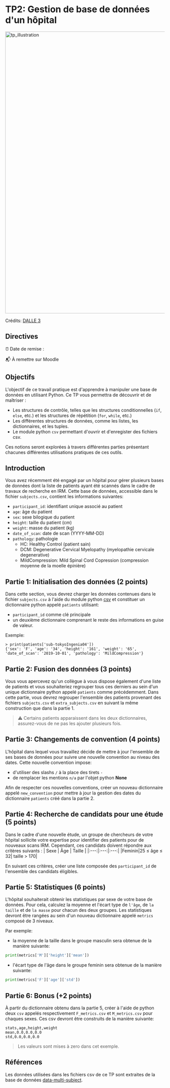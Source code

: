 # TP2: Gestion de base de données d'un hôpital

<img width="888" alt="tp_illustration" src="https://github.com/user-attachments/assets/672bddcb-34e0-41a7-a110-110a9dc62e57" />

Crédits: [DALLE 3](https://openai.com/index/dall-e/)

## Directives

⏰ Date de remise : 

📬 À remettre sur Moodle

## Objectifs

L'objectif de ce travail pratique est d'apprendre à manipuler une base de données en utilisant Python. Ce TP vous permettra de découvrir et de maîtriser :  

- Les structures de contrôle, telles que les structures conditionnelles (`if`, `else`, etc.) et les structures de répétition (`for`, `while`, etc.)  
- Les différentes structures de données, comme les listes, les dictionnaires, et les tuples.
- Le module python `csv` permettant d'ouvrir et d'enregister des fichiers csv.

Ces notions seront explorées à travers différentes parties présentant chacunes différentes utilisations pratiques de ces outils.

## Introduction

Vous avez récemment été engagé par un hôpital pour gérer plusieurs bases de données dont la liste de patients ayant été scannés dans le cadre de travaux de recherche en IRM. Cette base de données, accessible dans le fichier `subjects.csv`, contient les informations suivantes:
- `participant_id`: identifiant unique associé au patient
- `age`: âge du patient
- `sex`: sexe bilogique du patient
- `height`: taille du patient (cm)
- `weight`: masse du patient (kg)
- `date_of_scan`: date de scan (YYYY-MM-DD)
- `pathology`: pathologie
  - HC: Healthy Control (patient sain)
  - DCM: Degenerative Cervical Myelopathy (myelopathie cervicale degenerative)
  - MildCompression: Mild Spinal Cord Copression (compression moyenne de la moelle épinière)

## Partie 1: Initialisation des données (2 points)

Dans cette section, vous devrez charger les données contenues dans le fichier `subjects.csv` à l'aide du module python [csv](https://python-adv-web-apps.readthedocs.io/en/latest/csv.html) et constituer un dictionnaire python appelé `patients` utilisant:
- `participant_id` comme clé principale
- un deuxième dictionnaire comprenant le reste des informations en guise de valeur.

Exemple:
```
> print(patients['sub-tokyoIngenia04'])
{'sex': 'F', 'age': '34', 'height': '161', 'weight': '65', 'date_of_scan': '2019-10-01', 'pathology': 'MildCompression'}
```

## Partie 2: Fusion des données (3 points)

Vous vous apercevez qu'un collègue à vous dispose également d'une liste de patients et vous souhaiteriez regrouper tous ces derniers au sein d'un unique dictionnaire python appelé `patients` comme précédemment. Dans cette partie, vous devrez regrouper l'ensemble des patients provenant des fichiers `subjects.csv` et `extra_subjects.csv` en suivant la même construction que dans la partie 1.

> ⚠️ Certains patients apparaissent dans les deux dictionnaires, assurez-vous de ne pas les ajouter plusieurs fois.

## Partie 3: Changements de convention (4 points)

L'hôpital dans lequel vous travaillez décide de mettre à jour l'ensemble de ses bases de données pour suivre une nouvelle convention au niveau des dates. Cette nouvelle convention impose:
- d'utiliser des slashs `/` à la place des tirets `-`
- de remplacer les mentions `n/a` par l'objet python **None**

Afin de respecter ces nouvelles conventions, créer un nouveau dictionnaire appelé `new_convention` pour mettre à jour la gestion des dates du dictionnaire `patients` créé dans la partie 2.

## Partie 4: Recherche de candidats pour une étude (5 points)

Dans le cadre d'une nouvelle étude, un groupe de chercheurs de votre hôpital sollicite votre expertise pour identifier des patients pour de nouveaux scans IRM. Cependant, ces candidats doivent répondre aux critères suivants :
| Sexe | Âge | Taille |
|:---:|:---:|:---:|
|Feminin|25 ≤ âge ≤ 32| taille > 170|

En suivant ces critères, créer une liste composée des `participant_id` de l'ensemble des candidats éligibles.

## Partie 5: Statistiques (6 points)

L'hôpital souhaiterait obtenir les statistiques par sexe de votre base de données. Pour cela, calculez la moyenne et l'écart type de `l'âge`, de `la taille` et de `la masse` pour chacun des deux groupes. Les statistiques devront être rangées au sein d'un nouveau dictionnaire appelé `metrics` composé de 3 niveaux.

Par exemple:
- la moyenne de la taille dans le groupe masculin sera obtenue de la manière suivante:
```python
print(metrics['M']['height']['mean'])
```
- l'écart type de l'âge dans le groupe feminin sera obtenue de la manière suivante:
```python
print(metrics['F']['age']['std'])
```

## Partie 6: Bonus (+2 points)

À partir du dictionnaire obtenu dans la partie 5, créer à l'aide de python deux `csv` appelés respectivement `F_metrics.csv` et `M_metrics.csv` pour chaques sexes. Ces csv devront être construits de la manière suivante:
```csv
stats,age,height,weight
mean,0.0,0.0,0.0
std,0.0,0.0,0.0
```

> Les valeurs sont mises à zero dans cet exemple.

## Références

Les données utilisées dans les fichiers csv de ce TP sont extraites de la base de données [data-multi-subject](https://github.com/spine-generic/data-multi-subject).  

 

